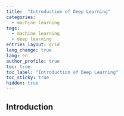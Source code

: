 ```yaml
---
title:  "Introduction of Deep Learning"
categories:
  - machine learning
tags: 
  - machine learning
  - deep learning
entries_layout: grid
lang_change: true
lang: en
author_profile: true
toc: true
toc_label: "Introduction of Deep Learning"
toc_sticky: true
hidden: true
---
```


## Introduction
